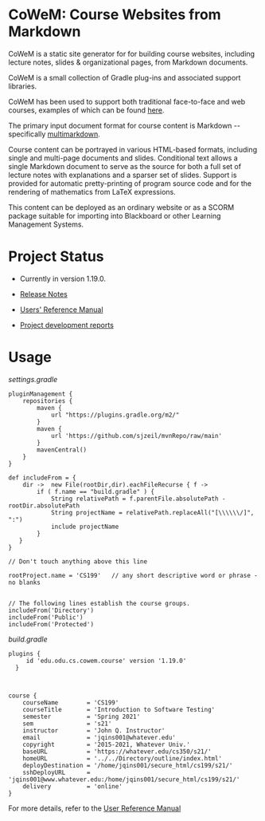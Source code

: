 # CoWeM: Course Websites from Markdown

CoWeM is a static site generator for for building course websites, including lecture notes, 
slides & organizational pages, from Markdown documents. 

CoWeM is a small collection of Gradle plug-ins and associated support libraries.

CoWeM has been used to support both traditional face-to-face and web courses, 
examples of which can be found [here](./examples.html).

The primary input document format for course content is Markdown --
specifically [multimarkdown](http://fletcherpenney.net/multimarkdown/). 

Course content can be portrayed in various HTML-based formats,
including single and multi-page documents and slides. Conditional text allows
a single Markdown document to serve as the source for both a full set of lecture
notes with explanations and a sparser set of slides.  Support is provided
for automatic pretty-printing of program source code and for the rendering
of mathematics from LaTeX expressions.

This content can be deployed as an ordinary website or as a
SCORM package suitable for importing into Blackboard or other
Learning Management Systems.

# Project Status

* Currently in version 1.19.0.

* [Release Notes](./ReleaseNotes.html)

* [Users' Reference Manual](./userReference/index.html)

* [Project development reports](./reports/reportsSummary/projectReports.html)

  
# Usage

_settings.gradle_

```
pluginManagement {
    repositories {
        maven {
            url "https://plugins.gradle.org/m2/"
        }
        maven { 
            url 'https://github.com/sjzeil/mvnRepo/raw/main'
        }
        mavenCentral()
    }
}

def includeFrom = {
    dir ->  new File(rootDir,dir).eachFileRecurse { f ->
        if ( f.name == "build.gradle" ) {
            String relativePath = f.parentFile.absolutePath - rootDir.absolutePath
            String projectName = relativePath.replaceAll("[\\\\\\/]", ":")
            include projectName
        }
   }
}

// Don't touch anything above this line

rootProject.name = 'CS199'   // any short descriptive word or phrase - no blanks  


// The following lines establish the course groups.
includeFrom('Directory')
includeFrom('Public')
includeFrom('Protected')
```

_build.gradle_
```
plugins {
     id 'edu.odu.cs.cowem.course' version '1.19.0'
  }



course {
	courseName        = 'CS199'
	courseTitle       = 'Introduction to Software Testing'
	semester          = 'Spring 2021'
	sem               = 's21'
	instructor        = 'John Q. Instructor'
	email             = 'jqins001@whatever.edu'
	copyright         = '2015-2021, Whatever Univ.'
	baseURL           = 'https://whatever.edu/cs350/s21/'
	homeURL           = '../../Directory/outline/index.html'
	deployDestination = '/home/jqins001/secure_html/cs199/s21/'
	sshDeployURL      = 'jqins001@www.whatever.edu:/home/jqins001/secure_html/cs199/s21/'
    delivery          = 'online'
}

```

For more details, refer to the [User Reference Manual](https://sjzeil.github.io/CoWeM/userReference/index.html)